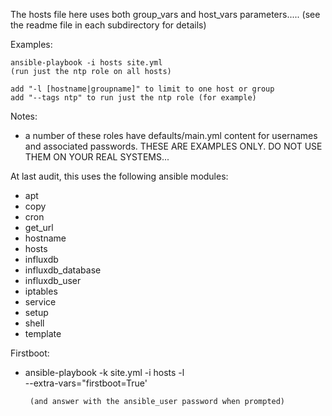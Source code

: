 
The hosts file here uses both group_vars and host_vars parameters.....
   (see the readme file in each subdirectory for details)

Examples:

    ansible-playbook -i hosts site.yml 
    (run just the ntp role on all hosts)

    add "-l [hostname|groupname]" to limit to one host or group
    add "--tags ntp" to run just the ntp role (for example)


Notes:
 - a number of these roles have defaults/main.yml content for 
    usernames and associated passwords.  THESE ARE EXAMPLES ONLY.
    DO NOT USE THEM ON YOUR REAL SYSTEMS...


At last audit, this uses the following ansible modules:

  * apt
  * copy
  * cron
  * get_url
  * hostname
  * hosts
  * influxdb
  * influxdb_database
  * influxdb_user
  * iptables
  * service
  * setup
  * shell
  * template

Firstboot:

 - ansible-playbook -k site.yml -i hosts -l <hostname> \
     --extra-vars="firstboot=True'

        (and answer with the ansible_user password when prompted)

